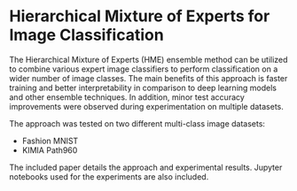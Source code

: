 # Hierarchical Mixture of Experts for Image Classification

The Hierarchical Mixture of Experts (HME) ensemble method can be utilized to combine various expert image classifiers to perform classification on a wider number of image classes. The main benefits of this approach is faster training and better interpretability in comparison to deep learning models and other ensemble techniques. In addition, minor test accuracy improvements were observed during experimentation on multiple datasets.

The approach was tested on two different multi-class image datasets:
- Fashion MNIST
- KIMIA Path960

The included paper details the approach and experimental results. Jupyter notebooks used for the experiments are also included.